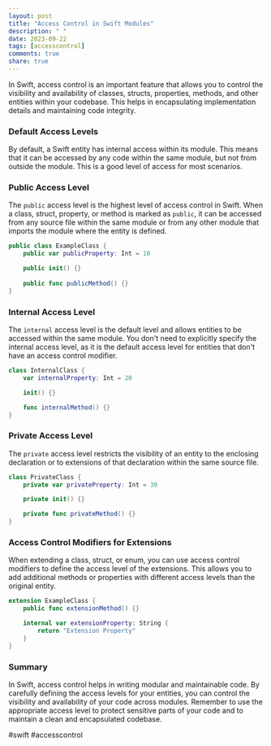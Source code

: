 ```yaml
---
layout: post
title: "Access Control in Swift Modules"
description: " "
date: 2023-09-22
tags: [accesscontrol]
comments: true
share: true
---
```


In Swift, access control is an important feature that allows you to control the visibility and availability of classes, structs, properties, methods, and other entities within your codebase. This helps in encapsulating implementation details and maintaining code integrity.

### Default Access Levels

By default, a Swift entity has internal access within its module. This means that it can be accessed by any code within the same module, but not from outside the module. This is a good level of access for most scenarios.

### Public Access Level

The `public` access level is the highest level of access control in Swift. When a class, struct, property, or method is marked as `public`, it can be accessed from any source file within the same module or from any other module that imports the module where the entity is defined.

```swift
public class ExampleClass {
    public var publicProperty: Int = 10

    public init() {}
    
    public func publicMethod() {}
}
```

### Internal Access Level

The `internal` access level is the default level and allows entities to be accessed within the same module. You don't need to explicitly specify the internal access level, as it is the default access level for entities that don't have an access control modifier.

```swift
class InternalClass {
    var internalProperty: Int = 20

    init() {}

    func internalMethod() {}
}
```

### Private Access Level

The `private` access level restricts the visibility of an entity to the enclosing declaration or to extensions of that declaration within the same source file.

```swift
class PrivateClass {
    private var privateProperty: Int = 30

    private init() {}

    private func privateMethod() {}
}
```

### Access Control Modifiers for Extensions

When extending a class, struct, or enum, you can use access control modifiers to define the access level of the extensions. This allows you to add additional methods or properties with different access levels than the original entity.

```swift
extension ExampleClass {
    public func extensionMethod() {}

    internal var extensionProperty: String {
        return "Extension Property"
    }
}
```

### Summary

In Swift, access control helps in writing modular and maintainable code. By carefully defining the access levels for your entities, you can control the visibility and availability of your code across modules. Remember to use the appropriate access level to protect sensitive parts of your code and to maintain a clean and encapsulated codebase.

#swift #accesscontrol